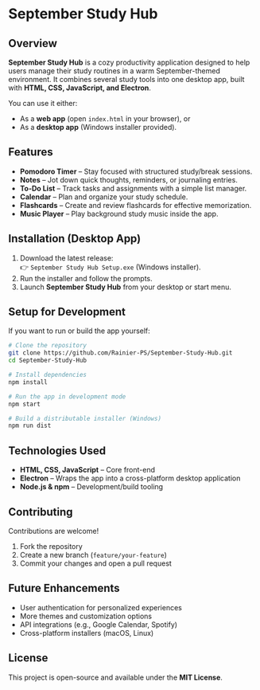 # September Study Hub

## Overview
**September Study Hub** is a cozy productivity application designed to help users manage their study routines in a warm September-themed environment. It combines several study tools into one desktop app, built with **HTML, CSS, JavaScript, and Electron**.

You can use it either:
- As a **web app** (open `index.html` in your browser), or  
- As a **desktop app** (Windows installer provided).  

## Features
- **Pomodoro Timer** – Stay focused with structured study/break sessions.  
- **Notes** – Jot down quick thoughts, reminders, or journaling entries.  
- **To-Do List** – Track tasks and assignments with a simple list manager.  
- **Calendar** – Plan and organize your study schedule.  
- **Flashcards** – Create and review flashcards for effective memorization.  
- **Music Player** – Play background study music inside the app.  

## Installation (Desktop App)
1. Download the latest release:  
   👉 `September Study Hub Setup.exe` (Windows installer).  
2. Run the installer and follow the prompts.  
3. Launch **September Study Hub** from your desktop or start menu.  

## Setup for Development
If you want to run or build the app yourself:

```bash
# Clone the repository
git clone https://github.com/Rainier-PS/September-Study-Hub.git
cd September-Study-Hub

# Install dependencies
npm install

# Run the app in development mode
npm start

# Build a distributable installer (Windows)
npm run dist
````

## Technologies Used

* **HTML, CSS, JavaScript** – Core front-end
* **Electron** – Wraps the app into a cross-platform desktop application
* **Node.js & npm** – Development/build tooling

## Contributing

Contributions are welcome!

1. Fork the repository
2. Create a new branch (`feature/your-feature`)
3. Commit your changes and open a pull request

## Future Enhancements

* User authentication for personalized experiences
* More themes and customization options
* API integrations (e.g., Google Calendar, Spotify)
* Cross-platform installers (macOS, Linux)

## License

This project is open-source and available under the **MIT License**.
